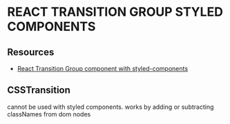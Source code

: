 # REACT TRANSITION GROUP STYLED COMPONENTS

## Resources

- [React Transition Group component with styled-components](https://dev.to/terrierscript/styled-component--react-transition-group--very-simple-transition-jja)

## CSSTransition

cannot be used with styled components. <CSSTransition /> works by adding or
subtracting classNames from dom nodes
